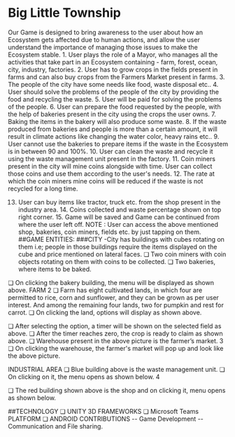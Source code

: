 # Big Little Township
  Our Game is designed to bring awareness to the user about how an Ecosystem gets affected due to human actions, and allow the user understand the importance of managing those issues to make the Ecosystem stable.
    1. User plays the role of a Mayor, who manages all the activities that take part in an Ecosystem containing - farm, forest, ocean, city, industry, factories.
    2. User has to grow crops in the fields present in farms and can also buy crops from the Farmers Market present in farms.
    3. The people of the city have some needs like food, waste disposal etc..
    4. User should solve the problems of the people of the city by providing the food and recycling the waste.
    5. User will be paid for solving the problems of the people.
    6. User can prepare the food requested by the people, with the help of bakeries present in the city using the crops the user owns.
    7. Baking the items in the bakery will also produce some waste.
    8. If the waste produced from bakeries and people is more than a certain amount, it will result in climate actions like changing the water color, heavy rains etc..
    9. User cannot use the bakeries to prepare items if the waste in the Ecosystem is in between 90 and 100%.
    10. User can clean the waste and recycle it using the waste management unit present in the factory.
    11. Coin miners present in the city will mine coins alongside with time. User can collect those coins and use them according to the user's needs.
    12. The rate at which the coin miners mine coins will be reduced if the waste is not recycled for a long time.
    
   13. User can buy items like tractor, truck etc. from the shop present in the industry area.
    14. Coins collected and waste percentage shown on top right corner.
    15. Game will be saved and Game can be continued from where the user left off.
    NOTE : User can access the above mentioned shop, bakeries, coin miners, fields etc. by just tapping on them.
##GAME ENTITIES:
###CITY
       -City has buildings with cubes rotating on them i.e; people in those buildings require the items displayed on the cube and price mentioned on lateral faces.
❏ Two coin miners with coin objects rotating on them with coins to be collected.
❏ Two bakeries, where items to be baked.

  ❏ On clicking the bakery building, the menu will be displayed as shown above.
FARM
 2
❏ Farm has eight cultivated lands, in which four are permitted to rice, corn and sunflower, and they can be grown as per user interest. And among the remaining four lands, two for pumpkin and rest for carrot.
❏ On clicking the land, options will display as shown above.

  ❏ After selecting the option, a timer will be shown on the selected field as above.
❏ After the timer reaches zero, the crop is ready to claim as shown above.
❏ Warehouse present in the above picture is the farmer’s market.
 3
❏ On clicking the warehouse, the farmer's market will pop up and look like the above picture.

 INDUSTRIAL AREA
 ❏ Blue building above is the waste management unit. ❏ On clicking on it, the menu opens as shown below.
 4

  ❏ The red building shown above is the shop and on clicking it, menu opens as shown below.
 

##TECHNOLOGY
❏ UNITY 3D FRAMEWORKS ❏ Microsoft Teams
PLATFORM
❏ ANDROID CONTRIBUTIONS
-- Game Development
-- Communication and File sharing.
